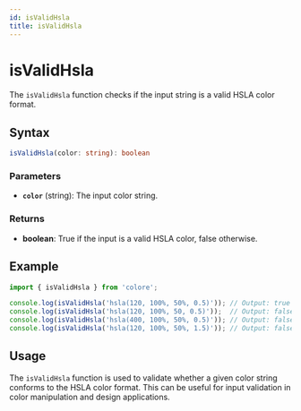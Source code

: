 ```yaml
---
id: isValidHsla
title: isValidHsla
---
```


# isValidHsla

The `isValidHsla` function checks if the input string is a valid HSLA color format.

## Syntax

```typescript
isValidHsla(color: string): boolean
```

### Parameters

- **`color`** (string): The input color string.

### Returns

- **boolean**: True if the input is a valid HSLA color, false otherwise.

## Example

```typescript
import { isValidHsla } from 'colore';

console.log(isValidHsla('hsla(120, 100%, 50%, 0.5)')); // Output: true
console.log(isValidHsla('hsla(120, 100%, 50, 0.5)'));  // Output: false
console.log(isValidHsla('hsla(400, 100%, 50%, 0.5)')); // Output: false
console.log(isValidHsla('hsla(120, 100%, 50%, 1.5)')); // Output: false
```

## Usage

The `isValidHsla` function is used to validate whether a given color string conforms to the HSLA color format. This can be useful for input validation in color manipulation and design applications.
